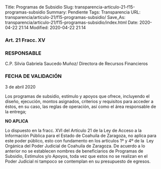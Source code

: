 Title: Programas de Subsidio
Slug: transparencia-articulo-21-f15-programas-subsidio
Summary: Pendiente
Tags: Transparencia
URL: transparencia/articulo-21/f15-programas-subsidio/
Save_As: transparencia/articulo-21/f15-programas-subsidio/index.html
Date: 2020-04-22 21:14
Modified: 2020-04-22 21:14


### Art. 21 Fracc. XV

### RESPONSABLE

C.P. Silvia Gabriela Saucedo Muñoz/ Directora de Recursos Financieros

### FECHA DE VALIDACIÓN

3 de abril 2020

Los programas de subsidio, estímulo y apoyos que ofrece, incluyendo el diseño, ejecución, montos asignados, criterios y requisitos para acceder a éstos, en su caso, las reglas de operación, así como el área responsable de la entrega;

**NO APLICA**

Lo dispuesto en la fracc. XVI del Artículo 21 de la Ley de Acceso a la Información Pública para el Estado de Coahuila de Zaragoza, no aplica para este poder público, esto con fundamento en los artículos 1º y 4º de la  Ley Orgánica del Poder Judicial de Coahuila de Zaragoza. De acuerdo a lo anterior no se establecen nombres de beneficiarios de Programas de Subsidio, Estímulos y/o Apoyos, toda vez que estos no se realizan en el Poder Judicial ni tampoco se contemplan en su presupuesto de egresos.



